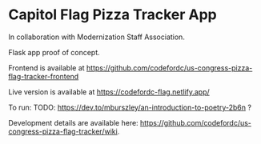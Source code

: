 # Capitol Flag Pizza Tracker App

In collaboration with Modernization Staff Association.

Flask app proof of concept.

Frontend is available at https://github.com/codefordc/us-congress-pizza-flag-tracker-frontend

Live version is available at https://codefordc-flag.netlify.app/

To run:
TODO: https://dev.to/mburszley/an-introduction-to-poetry-2b6n ?

Development details are available here: https://github.com/codefordc/us-congress-pizza-flag-tracker/wiki.
